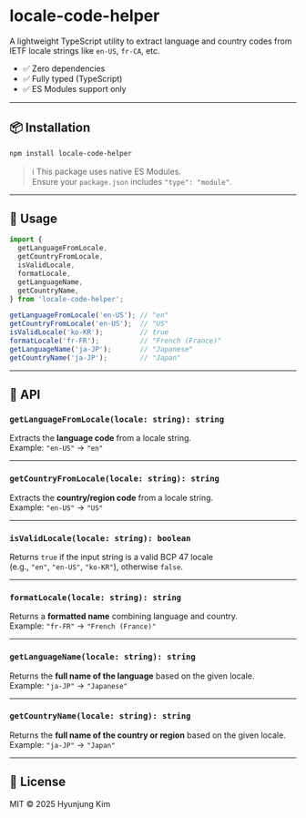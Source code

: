 # locale-code-helper

A lightweight TypeScript utility to extract language and country codes from IETF locale strings like `en-US`, `fr-CA`, etc.

- ✅ Zero dependencies  
- ✅ Fully typed (TypeScript)  
- ✅ ES Modules support only  

---

## 📦 Installation

```bash
npm install locale-code-helper
```

> ℹ️ This package uses native ES Modules.  
> Ensure your `package.json` includes `"type": "module"`.

---

## 🚀 Usage

```ts
import {
  getLanguageFromLocale,
  getCountryFromLocale,
  isValidLocale,
  formatLocale,
  getLanguageName,
  getCountryName,
} from 'locale-code-helper';

getLanguageFromLocale('en-US'); // "en"
getCountryFromLocale('en-US');  // "US"
isValidLocale('ko-KR');         // true
formatLocale('fr-FR');          // "French (France)"
getLanguageName('ja-JP');       // "Japanese"
getCountryName('ja-JP');        // "Japan"
```

---

## 🔧 API

### `getLanguageFromLocale(locale: string): string`

Extracts the **language code** from a locale string.  
Example: `"en-US"` → `"en"`

---

### `getCountryFromLocale(locale: string): string`

Extracts the **country/region code** from a locale string.  
Example: `"en-US"` → `"US"`

---

### `isValidLocale(locale: string): boolean`

Returns `true` if the input string is a valid BCP 47 locale  
(e.g., `"en"`, `"en-US"`, `"ko-KR"`), otherwise `false`.

---

### `formatLocale(locale: string): string`

Returns a **formatted name** combining language and country.  
Example: `"fr-FR"` → `"French (France)"`

---

### `getLanguageName(locale: string): string`

Returns the **full name of the language** based on the given locale.  
Example: `"ja-JP"` → `"Japanese"`

---

### `getCountryName(locale: string): string`

Returns the **full name of the country or region** based on the given locale.  
Example: `"ja-JP"` → `"Japan"`

---

## 📄 License

MIT © 2025 Hyunjung Kim